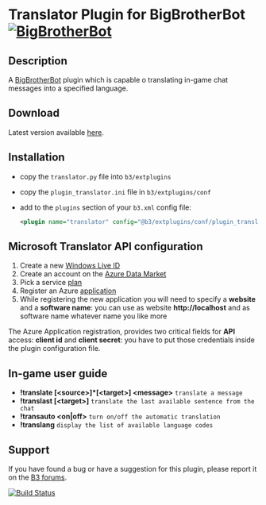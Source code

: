 Translator Plugin for BigBrotherBot [![BigBrotherBot](http://i.imgur.com/7sljo4G.png)][B3]
=================================

Description
-----------

A [BigBrotherBot][B3] plugin which is capable o translating in-game chat messages into a specified language.

Download
--------

Latest version available [here](https://github.com/danielepantaleone/b3-plugin-translator/archive/master.zip).

Installation
------------

* copy the `translator.py` file into `b3/extplugins`
* copy the `plugin_translator.ini` file in `b3/extplugins/conf`
* add to the `plugins` section of your `b3.xml` config file:

  ```xml
  <plugin name="translator" config="@b3/extplugins/conf/plugin_translator.ini" />
  ```

Microsoft Translator API configuration
--------------------------------------

1. Create a new [Windows Live ID](https://signup.live.com)
2. Create an account on the [Azure Data Market](https://datamarket.azure.com/developer/applications/)
3. Pick a service [plan](https://datamarket.azure.com/dataset/1899a118-d202-492c-aa16-ba21c33c06cb)
4. Register an Azure [application](https://datamarket.azure.com/developer/applications)
5. While registering the new application you will need to specify a **website** and a **software name**: you can use
as website **http://localhost** and as software name whatever name you like more

The Azure Application registration, provides two critical fields for **API** access: **client id** and **client secret**:
you have to put those credentials inside the plugin configuration file.

In-game user guide
------------------

* **!translate [&lt;source&gt;]*[&lt;target&gt;] &lt;message&gt;** `translate a message`
* **!translast [&lt;target&gt;]** `translate the last available sentence from the chat`
* **!transauto &lt;on|off&gt;** `turn on/off the automatic translation`
* **!translang** `display the list of available language codes`

Support
-------

If you have found a bug or have a suggestion for this plugin, please report it on the [B3 forums][Support].

[B3]: http://www.bigbrotherbot.net/ "BigBrotherBot (B3)"
[Support]: http://forum.bigbrotherbot.net/plugins-by-fenix/translator-plugin-(by-mr-click) "Support topic on the B3 forums"

[![Build Status](https://travis-ci.org/danielepantaleone/b3-plugin-translator.svg?branch=master)](https://travis-ci.org/danielepantaleone/b3-plugin-translator)
